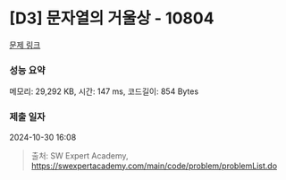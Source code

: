 # [D3] 문자열의 거울상 - 10804 

[문제 링크](https://swexpertacademy.com/main/code/problem/problemDetail.do?contestProbId=AXTC0x16D8EDFASe) 

### 성능 요약

메모리: 29,292 KB, 시간: 147 ms, 코드길이: 854 Bytes

### 제출 일자

2024-10-30 16:08



> 출처: SW Expert Academy, https://swexpertacademy.com/main/code/problem/problemList.do